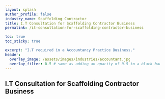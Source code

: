```yaml
---
layout: splash 
author_profile: false 
industry_name: Scaffolding Contractor
title: I.T Consultation for Scaffolding Contractor Business
permalink: /it-consultation-for-scaffolding-contractor-business

toc: true
toc_sticky: true

excerpt: "I.T required in a Accountancy Practice Business."
header:
  overlay_image: /assets/images/industries/accountant.jpg
  overlay_filter: 0.5 # same as adding an opacity of 0.5 to a black background
---
```


## I.T Consultation for Scaffolding Contractor Business